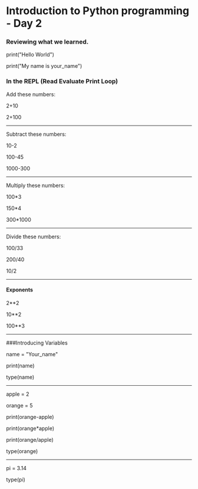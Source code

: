 # Introduction to Python programming - Day 2

### Reviewing what we learned. 

print("Hello World")

print("My name is your_name")

### In the REPL (Read Evaluate Print Loop)
Add these numbers:

2+10  

2+100  


***

Subtract these numbers:

10-2  

100-45  

1000-300

***

Multiply these numbers:

100*3  

150*4  

300*1000 


***

Divide these numbers:

100/33  

200/40 

10/2  


***

#### Exponents

2**2  

10**2  

100**3  


***

###Introducing Variables

name = "Your_name"

print(name)

type(name)

***

apple = 2  

orange = 5  

print(orange-apple)

print(orange*apple)

print(orange/apple)

type(orange)

***

pi = 3.14

type(pi)

